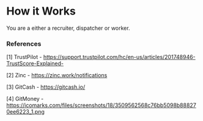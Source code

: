 # How it Works

You are a either a recruiter, dispatcher or worker.


### References

[1] TrustPilot  - https://support.trustpilot.com/hc/en-us/articles/201748946-TrustScore-Explained-

[2] Zinc - https://zinc.work/notifications

[3] GitCash - https://gitcash.io/

[4] GitMoney - https://icomarks.com/files/screenshots/18/3509562568c76bb5098b888270ee6223_1.png